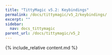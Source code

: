 ```yaml
---
title: "TittyMagic v5.2: Keybindings"
permalink: /docs/tittymagic/v5_2/keybindings/
excerpt: ""
sidebar:
  nav: docs_tittymagic
parent_url: /docs/tittymagic/v5_2
---
```


{% include_relative content.md %}
